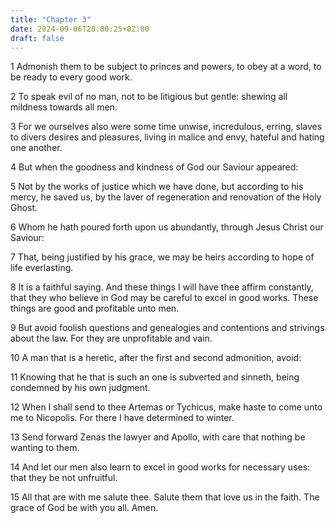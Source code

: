 ```yaml
---
title: "Chapter 3"
date: 2024-09-06T20:00:25+02:00
draft: false
---
```



1 Admonish them to be subject to princes and powers, to obey at a word, to be ready to every good work.

2 To speak evil of no man, not to be litigious but gentle: shewing all mildness towards all men.

3 For we ourselves also were some time unwise, incredulous, erring, slaves to divers desires and pleasures, living in malice and envy, hateful and hating one another.

4 But when the goodness and kindness of God our Saviour appeared:

5 Not by the works of justice which we have done, but according to his mercy, he saved us, by the laver of regeneration and renovation of the Holy Ghost.

6 Whom he hath poured forth upon us abundantly, through Jesus Christ our Saviour:

7 That, being justified by his grace, we may be heirs according to hope of life everlasting.

8 It is a faithful saying. And these things I will have thee affirm constantly, that they who believe in God may be careful to excel in good works. These things are good and profitable unto men.

9 But avoid foolish questions and genealogies and contentions and strivings about the law. For they are unprofitable and vain.

10 A man that is a heretic, after the first and second admonition, avoid:

11 Knowing that he that is such an one is subverted and sinneth, being condemned by his own judgment.

12 When I shall send to thee Artemas or Tychicus, make haste to come unto me to Nicopolis. For there I have determined to winter.

13 Send forward Zenas the lawyer and Apollo, with care that nothing be wanting to them.

14 And let our men also learn to excel in good works for necessary uses: that they be not unfruitful.

15 All that are with me salute thee. Salute them that love us in the faith. The grace of God be with you all. Amen.

